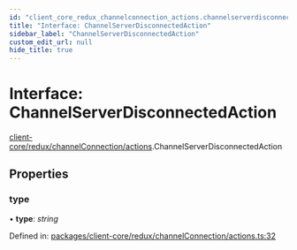 ```yaml
---
id: "client_core_redux_channelconnection_actions.channelserverdisconnectedaction"
title: "Interface: ChannelServerDisconnectedAction"
sidebar_label: "ChannelServerDisconnectedAction"
custom_edit_url: null
hide_title: true
---
```


# Interface: ChannelServerDisconnectedAction

[client-core/redux/channelConnection/actions](../modules/client_core_redux_channelconnection_actions.md).ChannelServerDisconnectedAction

## Properties

### type

• **type**: *string*

Defined in: [packages/client-core/redux/channelConnection/actions.ts:32](https://github.com/xr3ngine/xr3ngine/blob/5a0f83ed8/packages/client-core/redux/channelConnection/actions.ts#L32)
